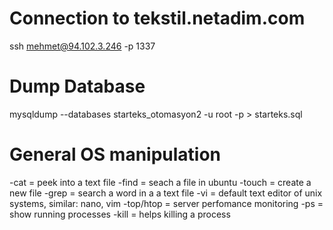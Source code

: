 # Connection to tekstil.netadim.com
ssh mehmet@94.102.3.246 -p 1337

# Dump Database
 mysqldump --databases starteks_otomasyon2 -u root -p > starteks.sql

# General OS manipulation
-cat = peek into a text file
-find = seach a file in ubuntu
-touch = create a new file
-grep = search a word in a a text file
-vi = default text editor of unix systems, similar: nano, vim
-top/htop = server perfomance monitoring 
-ps = show running processes
-kill = helps killing a process
